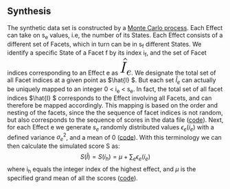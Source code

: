 ## Synthesis ##
The synthetic data set is constructed by a [Monte Carlo process](../../workbench/GS_L/src/utilities/constructSimulation.java). Each Effect can take on s<sub>e</sub> values, i.e, the number of its States. Each Effect consists of a different set of Facets, which in turn can be in s<sub>f</sub> different States. We identify a specific State of a Facet f by its index i<sub>f</sub>, and the set of Facet indices corresponding to an Effect e as 
![](svg/Synthesize_1.svg). We designate the total set of all Facet indices at a given point as $\hat{I} $.  But each set $\hat{I}_{e}$ can actually be uniquely mapped to an  integer 0 &lt; i<sub>e</sub> &lt; s<sub>e</sub>.  In fact, the total set of all facet indices $\hat{I} $ corresponds to the Effect involving all Facets, and can therefore be mapped accordingly. This mapping is based on the order and nesting of the facets, since the the sequence of facet indices is not random, but also corresponds to the sequence of scores in the data file ([code]()).
Next, for each Effect e we generate $s_{e}$ randomly distributed values $\epsilon_{e}(i_{e})$ with a defined variance $\sigma^{2}_{e}$, and a mean of 0 ([code]()).
With this terminology we can then calculate the simulated score S as:
$$S(\hat{I}) = S(i_{h}) = \mu + \sum_{e}\epsilon_{e}(i_{e})$$
where i<sub>h</sub> equals the integer index of the highest effect, and $\mu$ is the specified grand mean of all the scores ([code]()).
